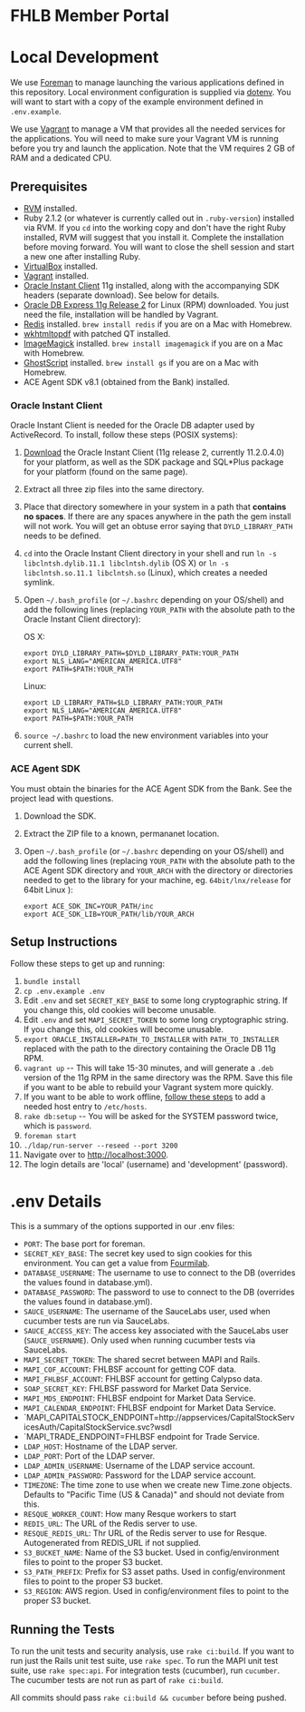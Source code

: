 # FHLB Member Portal

# Local Development

We use [Foreman](https://github.com/ddollar/foreman) to manage launching the various applications defined in this repository. Local environment configuration is supplied via [dotenv](https://github.com/bkeepers/dotenv). You will want to start with a copy of the example environment defined in `.env.example`.

We use [Vagrant](https://www.vagrantup.com/) to manage a VM that provides all the needed services for the applications. You will need to make sure your Vagrant VM is running before you try and launch the application. Note that the VM requires 2 GB of RAM and a dedicated CPU.

## Prerequisites

* [RVM](http://rvm.io/) installed.
* Ruby 2.1.2 (or whatever is currently called out in `.ruby-version`) installed via RVM. If you `cd` into the working copy and don't have the right Ruby installed, RVM will suggest that you install it. Complete the installation before moving forward. You will want to close the shell session and start a new one after installing Ruby.
* [VirtualBox](https://www.virtualbox.org/) installed.
* [Vagrant](https://www.vagrantup.com/) installed.
* [Oracle Instant Client](http://www.oracle.com/technetwork/database/features/instant-client/index-097480.html) 11g installed, along with the accompanying SDK headers (separate download). See below for details.
* [Oracle DB Express 11g Release 2](http://www.oracle.com/technetwork/database/database-technologies/express-edition/downloads/index-083047.html) for Linux (RPM) downloaded. You just need the file, installation will be handled by Vagrant.
* [Redis](http://redis.io/) installed. `brew install redis` if you are on a Mac with Homebrew.
* [wkhtmltopdf](http://wkhtmltopdf.org/) with patched QT installed.
* [ImageMagick](http://www.imagemagick.org/) installed.  `brew install imagemagick` if you are on a Mac with Homebrew.
* [GhostScript](http://www.ghostscript.com/) installed.  `brew install gs` if you are on a Mac with Homebrew.
* ACE Agent SDK v8.1 (obtained from the Bank) installed.

### Oracle Instant Client

Oracle Instant Client is needed for the Oracle DB adapter used by ActiveRecord. To install, follow these steps (POSIX systems):

1. [Download](http://www.oracle.com/technetwork/database/features/instant-client/index-097480.html) the Oracle Instant Client (11g release 2, currently 11.2.0.4.0) for your platform, as well as the SDK package and SQL*Plus package for your platform (found on the same page).
2. Extract all three zip files into the same directory.
3. Place that directory somewhere in your system in a path that **contains no spaces**. If there are any spaces anywhere in the path the gem install will not work. You will get an obtuse error saying that `DYLD_LIBRARY_PATH` needs to be defined.
4. `cd` into the Oracle Instant Client directory in your shell and run `ln -s libclntsh.dylib.11.1 libclntsh.dylib` (OS X) or `ln -s libclntsh.so.11.1 libclntsh.so` (Linux), which creates a needed symlink.
5. Open `~/.bash_profile` (or `~/.bashrc` depending on your OS/shell) and add the following lines (replacing `YOUR_PATH` with the absolute path to the Oracle Instant Client directory):

   OS X:
   ```
   export DYLD_LIBRARY_PATH=$DYLD_LIBRARY_PATH:YOUR_PATH
   export NLS_LANG="AMERICAN_AMERICA.UTF8"
   export PATH=$PATH:YOUR_PATH
   ```

   Linux:
   ```
   export LD_LIBRARY_PATH=$LD_LIBRARY_PATH:YOUR_PATH
   export NLS_LANG="AMERICAN_AMERICA.UTF8"
   export PATH=$PATH:YOUR_PATH
   ```

6. `source ~/.bashrc` to load the new environment variables into your current shell.

### ACE Agent SDK

You must obtain the binaries for the ACE Agent SDK from the Bank. See the project lead with questions.

1. Download the SDK.
2. Extract the ZIP file to a known, permananet location.
3. Open `~/.bash_profile` (or `~/.bashrc` depending on your OS/shell) and add the following lines (replacing `YOUR_PATH` with the absolute path to the ACE Agent SDK directory and `YOUR_ARCH` with the directory or directories needed to get to the library for your machine, eg. `64bit/lnx/release` for 64bit Linux ):

   ```
   export ACE_SDK_INC=YOUR_PATH/inc
   export ACE_SDK_LIB=YOUR_PATH/lib/YOUR_ARCH
   ```


## Setup Instructions

Follow these steps to get up and running:

1. `bundle install`
2. `cp .env.example .env`
3. Edit `.env` and set `SECRET_KEY_BASE` to some long cryptographic string. If you change this, old cookies will become unusable.
4. Edit `.env` and set `MAPI_SECRET_TOKEN` to some long cryptographic string. If you change this, old cookies will become unusable.
5. `export ORACLE_INSTALLER=PATH_TO_INSTALLER` with `PATH_TO_INSTALLER` replaced with the path to the directory containing the Oracle DB 11g RPM.
6. `vagrant up` -- This will take 15-30 minutes, and will generate a `.deb` version of the 11g RPM in the same directory was the RPM. Save this file if you want to be able to rebuild your Vagrant system more quickly.
7. If you want to be able to work offline, [follow these steps](http://chaos667.tumblr.com/post/20006357466/ora-21561-and-oracle-instant-client-11-2) to add a needed host entry to `/etc/hosts`.
8. `rake db:setup` -- You will be asked for the SYSTEM password twice, which is `password`.
9. `foreman start`
10. `./ldap/run-server --reseed --port 3200`
11. Navigate over to [http://localhost:3000](http://localhost:3000).
12. The login details are 'local' (username) and 'development' (password).

# .env Details

This is a summary of the options supported in our .env files:

* `PORT`: The base port for foreman.
* `SECRET_KEY_BASE`: The secret key used to sign cookies for this environment. You can get a value from [Fourmilab](https://www.fourmilab.ch/cgi-bin/Hotbits?nbytes=128&fmt=password&npass=1&lpass=30&pwtype=2).
* `DATABASE_USERNAME`: The username to use to connect to the DB (overrides the values found in database.yml).
* `DATABASE_PASSWORD`: The password to use to connect to the DB (overrides the values found in database.yml).
* `SAUCE_USERNAME`: The username of the SauceLabs user, used when cucumber tests are run via SauceLabs.
* `SAUCE_ACCESS_KEY`: The access key associated with the SauceLabs user (`SAUCE_USERNAME`). Only used when running cucumber tests via SauceLabs.
* `MAPI_SECRET_TOKEN`: The shared secret between MAPI and Rails.
* `MAPI_COF_ACCOUNT`: FHLBSF account for getting COF data.
* `MAPI_FHLBSF_ACCOUNT`: FHLBSF account for getting Calypso data.
* `SOAP_SECRET_KEY`: FHLBSF password for Market Data Service.
* `MAPI_MDS_ENDPOINT`: FHLBSF endpoint for Market Data Service.
* `MAPI_CALENDAR_ENDPOINT`: FHLBSF endpoint for Market Data Service.
* `MAPI_CAPITALSTOCK_ENDPOINT=http://appservices/CapitalStockServicesAuth/CapitalStockService.svc?wsdl
* `MAPI_TRADE_ENDPOINT=FHLBSF endpoint for Trade Service.
* `LDAP_HOST`: Hostname of the LDAP server.
* `LDAP_PORT`: Port of the LDAP server.
* `LDAP_ADMIN_USERNAME`: Username of the LDAP service account.
* `LDAP_ADMIN_PASSWORD`: Password for the LDAP service account.
* `TIMEZONE`: The time zone to use when we create new Time.zone objects. Defaults to "Pacific Time (US & Canada)" and should not deviate from this.
* `RESQUE_WORKER_COUNT`: How many Resque workers to start
* `REDIS_URL`: The URL of the Redis server to use.
* `RESQUE_REDIS_URL`: Thr URL of the Redis server to use for Resque. Autogenerated from REDIS_URL if not supplied.
* `S3_BUCKET_NAME`: Name of the S3 bucket. Used in config/environment files to point to the proper S3 bucket.
* `S3_PATH_PREFIX`: Prefix for S3 asset paths. Used in config/environment files to point to the proper S3 bucket.
* `S3_REGION`: AWS region. Used in config/environment files to point to the proper S3 bucket.

## Running the Tests

To run the unit tests and security analysis, use `rake ci:build`. If you want to run just the Rails unit test suite, use `rake spec`. To run the MAPI unit test suite, use `rake spec:api`. For integration tests (cucumber), run `cucumber`. The cucumber tests are not run as part of `rake ci:build`.

All commits should pass `rake ci:build && cucumber` before being pushed.

